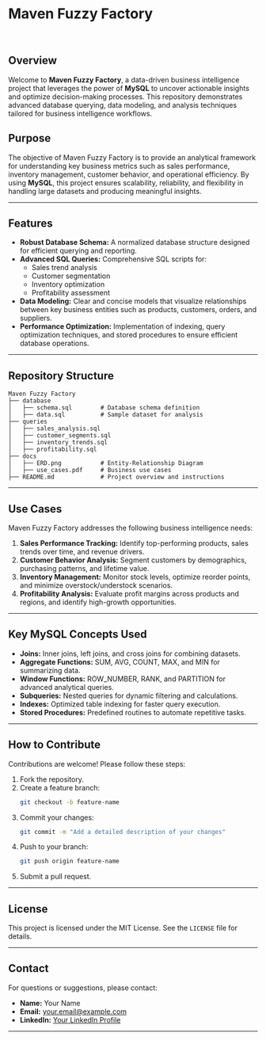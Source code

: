 # Maven Fuzzy Factory

<br>

## Overview
Welcome to **Maven Fuzzy Factory**, a data-driven business intelligence project that leverages the power of **MySQL** to uncover actionable insights and optimize decision-making processes. This repository demonstrates advanced database querying, data modeling, and analysis techniques tailored for business intelligence workflows.

## Purpose
The objective of Maven Fuzzy Factory is to provide an analytical framework for understanding key business metrics such as sales performance, inventory management, customer behavior, and operational efficiency. By using **MySQL**, this project ensures scalability, reliability, and flexibility in handling large datasets and producing meaningful insights.

---

## Features
- **Robust Database Schema:** A normalized database structure designed for efficient querying and reporting.
- **Advanced SQL Queries:** Comprehensive SQL scripts for:
  - Sales trend analysis
  - Customer segmentation
  - Inventory optimization
  - Profitability assessment
- **Data Modeling:** Clear and concise models that visualize relationships between key business entities such as products, customers, orders, and suppliers.
- **Performance Optimization:** Implementation of indexing, query optimization techniques, and stored procedures to ensure efficient database operations.

---

## Repository Structure
```
Maven Fuzzy Factory
├── database
│   ├── schema.sql        # Database schema definition
│   ├── data.sql          # Sample dataset for analysis
├── queries
│   ├── sales_analysis.sql
│   ├── customer_segments.sql
│   ├── inventory_trends.sql
│   ├── profitability.sql
├── docs
│   ├── ERD.png           # Entity-Relationship Diagram
│   ├── use_cases.pdf     # Business use cases
├── README.md             # Project overview and instructions
```

---

## Use Cases
Maven Fuzzy Factory addresses the following business intelligence needs:

1. **Sales Performance Tracking:** Identify top-performing products, sales trends over time, and revenue drivers.
2. **Customer Behavior Analysis:** Segment customers by demographics, purchasing patterns, and lifetime value.
3. **Inventory Management:** Monitor stock levels, optimize reorder points, and minimize overstock/understock scenarios.
4. **Profitability Analysis:** Evaluate profit margins across products and regions, and identify high-growth opportunities.

---

## Key MySQL Concepts Used
- **Joins:** Inner joins, left joins, and cross joins for combining datasets.
- **Aggregate Functions:** SUM, AVG, COUNT, MAX, and MIN for summarizing data.
- **Window Functions:** ROW_NUMBER, RANK, and PARTITION for advanced analytical queries.
- **Subqueries:** Nested queries for dynamic filtering and calculations.
- **Indexes:** Optimized table indexing for faster query execution.
- **Stored Procedures:** Predefined routines to automate repetitive tasks.

---

## How to Contribute
Contributions are welcome! Please follow these steps:
1. Fork the repository.
2. Create a feature branch:
   ```bash
   git checkout -b feature-name
   ```
3. Commit your changes:
   ```bash
   git commit -m "Add a detailed description of your changes"
   ```
4. Push to your branch:
   ```bash
   git push origin feature-name
   ```
5. Submit a pull request.

---

## License
This project is licensed under the MIT License. See the `LICENSE` file for details.

---

## Contact
For questions or suggestions, please contact:
- **Name:** Your Name  
- **Email:** your.email@example.com  
- **LinkedIn:** [Your LinkedIn Profile](https://linkedin.com/in/yourprofile)

---

